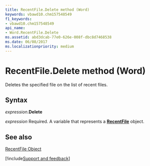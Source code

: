 ```yaml
---
title: RecentFile.Delete method (Word)
keywords: vbawd10.chm157548549
f1_keywords:
- vbawd10.chm157548549
api_name:
- Word.RecentFile.Delete
ms.assetid: abd3dcab-77e0-626e-008f-dbc8d7468538
ms.date: 06/08/2017
ms.localizationpriority: medium
---
```



# RecentFile.Delete method (Word)

Deletes the specified file on the list of recent files.


## Syntax

_expression_.**Delete**

_expression_ Required. A variable that represents a **[RecentFile](Word.RecentFile.md)** object.


## See also


[RecentFile Object](Word.RecentFile.md)

[!include[Support and feedback](~/includes/feedback-boilerplate.md)]